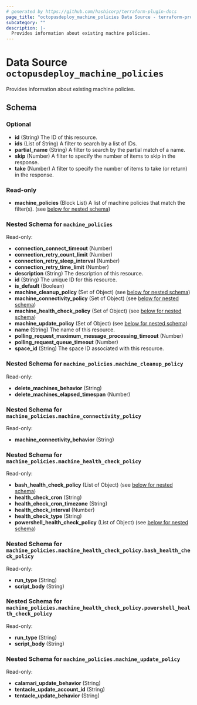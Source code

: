 ```yaml
---
# generated by https://github.com/hashicorp/terraform-plugin-docs
page_title: "octopusdeploy_machine_policies Data Source - terraform-provider-octopusdeploy"
subcategory: ""
description: |-
  Provides information about existing machine policies.
---
```


# Data Source `octopusdeploy_machine_policies`

Provides information about existing machine policies.



<!-- schema generated by tfplugindocs -->
## Schema

### Optional

- **id** (String) The ID of this resource.
- **ids** (List of String) A filter to search by a list of IDs.
- **partial_name** (String) A filter to search by the partial match of a name.
- **skip** (Number) A filter to specify the number of items to skip in the response.
- **take** (Number) A filter to specify the number of items to take (or return) in the response.

### Read-only

- **machine_policies** (Block List) A list of machine policies that match the filter(s). (see [below for nested schema](#nestedblock--machine_policies))

<a id="nestedblock--machine_policies"></a>
### Nested Schema for `machine_policies`

Read-only:

- **connection_connect_timeout** (Number)
- **connection_retry_count_limit** (Number)
- **connection_retry_sleep_interval** (Number)
- **connection_retry_time_limit** (Number)
- **description** (String) The description of this resource.
- **id** (String) The unique ID for this resource.
- **is_default** (Boolean)
- **machine_cleanup_policy** (Set of Object) (see [below for nested schema](#nestedatt--machine_policies--machine_cleanup_policy))
- **machine_connectivity_policy** (Set of Object) (see [below for nested schema](#nestedatt--machine_policies--machine_connectivity_policy))
- **machine_health_check_policy** (Set of Object) (see [below for nested schema](#nestedatt--machine_policies--machine_health_check_policy))
- **machine_update_policy** (Set of Object) (see [below for nested schema](#nestedatt--machine_policies--machine_update_policy))
- **name** (String) The name of this resource.
- **polling_request_maximum_message_processing_timeout** (Number)
- **polling_request_queue_timeout** (Number)
- **space_id** (String) The space ID associated with this resource.

<a id="nestedatt--machine_policies--machine_cleanup_policy"></a>
### Nested Schema for `machine_policies.machine_cleanup_policy`

Read-only:

- **delete_machines_behavior** (String)
- **delete_machines_elapsed_timespan** (Number)


<a id="nestedatt--machine_policies--machine_connectivity_policy"></a>
### Nested Schema for `machine_policies.machine_connectivity_policy`

Read-only:

- **machine_connectivity_behavior** (String)


<a id="nestedatt--machine_policies--machine_health_check_policy"></a>
### Nested Schema for `machine_policies.machine_health_check_policy`

Read-only:

- **bash_health_check_policy** (List of Object) (see [below for nested schema](#nestedobjatt--machine_policies--machine_health_check_policy--bash_health_check_policy))
- **health_check_cron** (String)
- **health_check_cron_timezone** (String)
- **health_check_interval** (Number)
- **health_check_type** (String)
- **powershell_health_check_policy** (List of Object) (see [below for nested schema](#nestedobjatt--machine_policies--machine_health_check_policy--powershell_health_check_policy))

<a id="nestedobjatt--machine_policies--machine_health_check_policy--bash_health_check_policy"></a>
### Nested Schema for `machine_policies.machine_health_check_policy.bash_health_check_policy`

Read-only:

- **run_type** (String)
- **script_body** (String)


<a id="nestedobjatt--machine_policies--machine_health_check_policy--powershell_health_check_policy"></a>
### Nested Schema for `machine_policies.machine_health_check_policy.powershell_health_check_policy`

Read-only:

- **run_type** (String)
- **script_body** (String)



<a id="nestedatt--machine_policies--machine_update_policy"></a>
### Nested Schema for `machine_policies.machine_update_policy`

Read-only:

- **calamari_update_behavior** (String)
- **tentacle_update_account_id** (String)
- **tentacle_update_behavior** (String)


